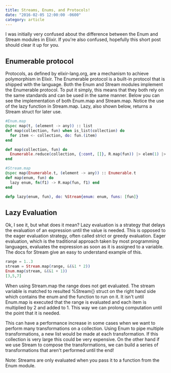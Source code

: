 ```yaml
---
title: Streams, Enums, and Protocols!
date: "2016-02-05 12:00:00 -0600"
category: article
---
```


I was initially very confused about the difference between the Enum and Stream
modules in Elixir. If you're also confused, hopefully this short post should
clear it up for you.

Enumerable protocol
-------------------

Protocols, as defined by elixir-lang.org, are a mechanism to achieve
polymorphism in Elixir. The Enumerable protocol is a built-in protocol that is
shipped with the language. Both the Enum and Stream modules implement the
Enumerable protocol. To put it simply, this means that they both rely on the
same standards and can be used in the same manner. Below you can see the
implementation of both Enum.map and Stream.map. Notice the use of the lazy
function in Stream.map. Lazy, also shown below, returns a Stream struct for
later use.

~~~elixir
#Enum.map
@spec map(t, (element -> any)) :: list
def map(collection, fun) when is_list(collection) do
  for item <- collection, do: fun.(item)
end

def map(collection, fun) do
  Enumerable.reduce(collection, {:cont, []}, R.map(fun)) |> elem(1) |> :lists.reverse
end

#Stream.map
@spec map(Enumerable.t, (element -> any)) :: Enumerable.t
def map(enum, fun) do
  lazy enum, fn(f1) -> R.map(fun, f1) end
end

defp lazy(enum, fun), do: %Stream{enum: enum, funs: [fun]}
~~~



Lazy Evaluation
---------------

Ok, I see it, but what does it mean? Lazy evaluation is a strategy that delays
the evaluation of an expression until the value is needed. This is opposed to
the eager evaluation strategy, often called strict or greedy evaluation. Eager
evaluation, which is the traditional approach taken by most programming languages,
evaluates the expression as soon as it is assigned to a variable. The docs for
Stream give an easy to understand example of this.


~~~elixir
range = 1..3
stream = Stream.map(range, &(&1 * 2))
Enum.map(stream, &(&1 + 1))
[3,5,7]
~~~

When using Stream.map the range does not get evaluated. The stream variable is
matched to resulted %Stream{} struct on the right hand side which contains the
enum and the function to run on it. It isn't until Enum.map is executed that the
range is evaluated and each item is multiplied by 2 and added to 1. This way we
can prolong computation until the point that it is needed.

This can have a performance increase in some cases when we want to perform many
transformations on a collection. Using Enum to pipe multiple transformations, a
new list would be made at each transformation. If this collection is very large
this could be very expensive. On the other hand if we use Stream to compose the
transformations, we can build a series of transformations that aren't performed
until the end!

Note: Streams are only evaluated when you pass it to a function from the Enum
module.
